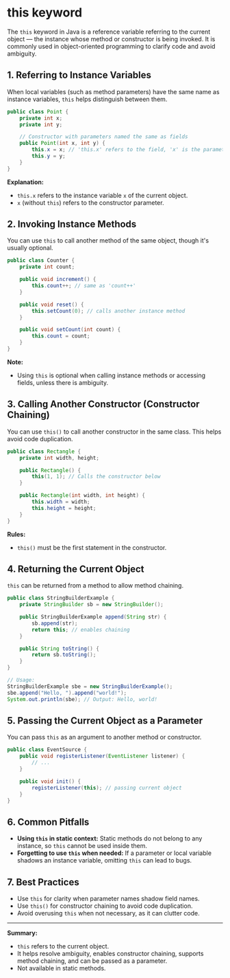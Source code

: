 # this keyword

The `this` keyword in Java is a reference variable referring to the current object — the instance whose method or constructor is being invoked. It is commonly used in object-oriented programming to clarify code and avoid ambiguity.

## 1. Referring to Instance Variables

When local variables (such as method parameters) have the same name as instance variables, `this` helps distinguish between them.

```java
public class Point {
    private int x;
    private int y;

    // Constructor with parameters named the same as fields
    public Point(int x, int y) {
        this.x = x; // 'this.x' refers to the field, 'x' is the parameter
        this.y = y;
    }
}
```
**Explanation:**
- `this.x` refers to the instance variable `x` of the current object.
- `x` (without `this`) refers to the constructor parameter.

## 2. Invoking Instance Methods

You can use `this` to call another method of the same object, though it's usually optional.

```java
public class Counter {
    private int count;

    public void increment() {
        this.count++; // same as 'count++'
    }

    public void reset() {
        this.setCount(0); // calls another instance method
    }

    public void setCount(int count) {
        this.count = count;
    }
}
```
**Note:**
- Using `this` is optional when calling instance methods or accessing fields, unless there is ambiguity.

## 3. Calling Another Constructor (Constructor Chaining)

You can use `this()` to call another constructor in the same class. This helps avoid code duplication.

```java
public class Rectangle {
    private int width, height;

    public Rectangle() {
        this(1, 1); // Calls the constructor below
    }

    public Rectangle(int width, int height) {
        this.width = width;
        this.height = height;
    }
}
```
**Rules:**
- `this()` must be the first statement in the constructor.

## 4. Returning the Current Object

`this` can be returned from a method to allow method chaining.

```java
public class StringBuilderExample {
    private StringBuilder sb = new StringBuilder();

    public StringBuilderExample append(String str) {
        sb.append(str);
        return this; // enables chaining
    }

    public String toString() {
        return sb.toString();
    }
}

// Usage:
StringBuilderExample sbe = new StringBuilderExample();
sbe.append("Hello, ").append("world!");
System.out.println(sbe); // Output: Hello, world!
```

## 5. Passing the Current Object as a Parameter

You can pass `this` as an argument to another method or constructor.

```java
public class EventSource {
    public void registerListener(EventListener listener) {
        // ...
    }

    public void init() {
        registerListener(this); // passing current object
    }
}
```

## 6. Common Pitfalls

- **Using `this` in static context:** Static methods do not belong to any instance, so `this` cannot be used inside them.
- **Forgetting to use `this` when needed:** If a parameter or local variable shadows an instance variable, omitting `this` can lead to bugs.

## 7. Best Practices

- Use `this` for clarity when parameter names shadow field names.
- Use `this()` for constructor chaining to avoid code duplication.
- Avoid overusing `this` when not necessary, as it can clutter code.

---

**Summary:**
- `this` refers to the current object.
- It helps resolve ambiguity, enables constructor chaining, supports method chaining, and can be passed as a parameter.
- Not available in static methods.

